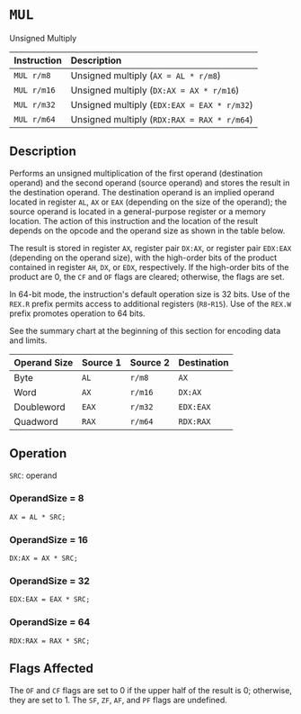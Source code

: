 # `MUL`
Unsigned Multiply

| Instruction | Description                                 |
| :---------- | :------------------------------------------ |
| `MUL r/m8`  | Unsigned multiply (`AX = AL * r/m8`)        |
| `MUL r/m16` | Unsigned multiply (`DX:AX = AX * r/m16`)    |
| `MUL r/m32` | Unsigned multiply (`EDX:EAX = EAX * r/m32`) |
| `MUL r/m64` | Unsigned multiply (`RDX:RAX = RAX * r/m64`) |

## Description
Performs an unsigned multiplication of the first operand (destination operand) and the second operand (source operand) and stores the result in the destination operand. The destination operand is an implied operand located in register `AL`, `AX` or `EAX` (depending on the size of the operand); the source operand is located in a general-purpose register or a memory location. The action of this instruction and the location of the result depends on the opcode and the operand size as shown in the table below.

The result is stored in register `AX`, register pair `DX:AX`, or register pair `EDX:EAX` (depending on the operand size), with the high-order bits of the product contained in register `AH`, `DX`, or `EDX`, respectively. If the high-order bits of the product are 0, the `CF` and `OF` flags are cleared; otherwise, the flags are set.

In 64-bit mode, the instruction's default operation size is 32 bits. Use of the `REX.R` prefix permits access to additional registers (`R8`-`R15`). Use of the `REX.W` prefix promotes operation to 64 bits.

See the summary chart at the beginning of this section for encoding data and limits.

| Operand Size | Source 1 | Source 2 | Destination |
| :----------- | :------- | :------- | :---------- |
| Byte         | `AL`     | `r/m8`   | `AX`        |
| Word         | `AX`     | `r/m16`  | `DX:AX`     |
| Doubleword   | `EAX`    | `r/m32`  | `EDX:EAX`   |
| Quadword     | `RAX`    | `r/m64`  | `RDX:RAX`   |

## Operation
`SRC`: operand

### OperandSize = 8
```rust,ignore
AX = AL * SRC;
```

### OperandSize = 16
```rust,ignore
DX:AX = AX * SRC;
```

### OperandSize = 32
```rust,ignore
EDX:EAX = EAX * SRC;
```

### OperandSize = 64
```rust, ignore
RDX:RAX = RAX * SRC;
```

## Flags Affected
The `OF` and `CF` flags are set to 0 if the upper half of the result is 0; otherwise, they are set to 1. The `SF`, `ZF`, `AF`, and `PF` flags are undefined.
